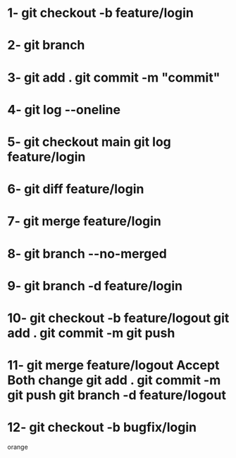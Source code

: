 #   1- git checkout -b feature/login
#   2- git branch
#   3- git add . git commit -m "commit"
#   4- git log --oneline
#   5- git checkout main git log feature/login
#   6- git diff feature/login
#   7- git merge feature/login
#   8- git branch --no-merged
#   9- git branch -d feature/login
#   10- git checkout -b feature/logout git add . git commit -m git push
#   11- git merge feature/logout Accept Both change git add . git commit -m git push git branch -d feature/logout
#   12- git checkout -b bugfix/login
orange 
